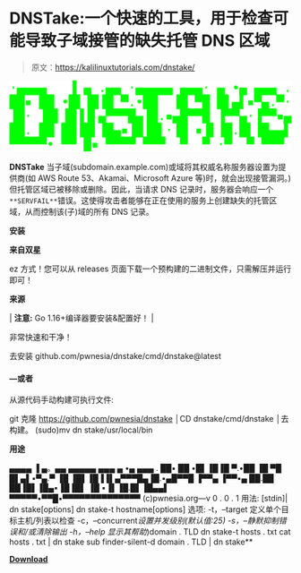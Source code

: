# DNSTake:一个快速的工具，用于检查可能导致子域接管的缺失托管 DNS 区域

> 原文：<https://kalilinuxtutorials.com/dnstake/>

[![](img//0d736e6128d15971b354fba22a5a7a62.png)](https://1.bp.blogspot.com/-V9FT_Q-MPlU/YUSkknjqCwI/AAAAAAAAK4Q/Gqg2wK7SSHUQl8-5-94fdaXr3-tX1oJagCLcBGAsYHQ/s1508/4%2B%25281%2529.png)

**DNSTake** 当子域(subdomain.example.com)或域将其权威名称服务器设置为提供商(如 AWS Route 53、Akamai、Microsoft Azure 等)时，就会出现接管漏洞。)但托管区域已被移除或删除。因此，当请求 DNS 记录时，服务器会响应一个`**SERVFAIL**`错误。这使得攻击者能够在正在使用的服务上创建缺失的托管区域，从而控制该(子)域的所有 DNS 记录。

**安装**

**来自双星**

ez 方式！您可以从 releases 页面下载一个预构建的二进制文件，只需解压并运行即可！

**来源**

| **注意:** Go 1.16+编译器要安装&配置好！ |

非常快速和干净！

去安装 github.com/pwnesia/dnstake/cmd/dnstake@latest

#### —或者

从源代码手动构建可执行文件:

git 克隆 https://github.com/pwnesia/dnstake
│CD dnstake/cmd/dnstake
│去构建。
(sudo)mv dn stake/usr/local/bin

**用途**

▄▄▄▄ ▐ ▄。▄▄ ▄▄▄▄▄ ▄▄▄ ▄ •▄ ▄▄▄ .
██▪ ██ •█▌▐█▐█ ▀.•██ ▐█ ▀█ █▌▄▌▪▀▄.▀
▐█ ▐█▌▐█▐▐▌▄▀▀▀█▄▐█.▪▄█▀▀█ ▐▀▀▄ ▐▀▀▪▄
██.██ ██▐█▌▐█▄▪▐█▐█▌ ▐█ ▪▐▌▐█.█▌▐█▄▄▌
▀▀▀▀▀•▀▀█▪▀▀▀▀▀▀▀▀▀▀▀▀▀▀
(c)pwnesia.org—v 0 . 0 . 1
用法:
[stdin]| dn stake[options]
dn stake-t hostname[options]
选项:
-t，–target 定义单个目标主机/列表以检查
-c，–concurrent*设置并发级别(默认值:25)
-s，–静默抑制错误和/或清除输出
-h，–help 显示其帮助*)domain . TLD
dn stake-t hosts . txt
cat hosts . txt | dn stake
sub finder-silent-d domain . TLD | dn stake**

[**Download**](https://github.com/pwnesia/dnstake)